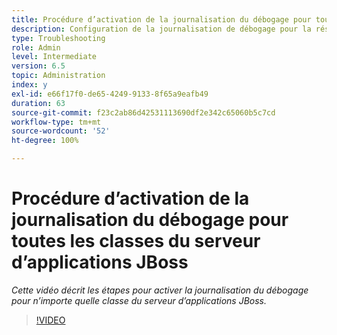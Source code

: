 ```yaml
---
title: Procédure d’activation de la journalisation du débogage pour toutes les classes du serveur d’applications JBoss
description: Configuration de la journalisation de débogage pour la résolution des problèmes liés au serveur d’applications JBoss
type: Troubleshooting
role: Admin
level: Intermediate
version: 6.5
topic: Administration
index: y
exl-id: e66f17f0-de65-4249-9133-8f65a9eafb49
duration: 63
source-git-commit: f23c2ab86d42531113690df2e342c65060b5c7cd
workflow-type: tm+mt
source-wordcount: '52'
ht-degree: 100%

---
```


# Procédure d’activation de la journalisation du débogage pour toutes les classes du serveur d’applications JBoss

*Cette vidéo décrit les étapes pour activer la journalisation du débogage pour n’importe quelle classe du serveur d’applications JBoss.*

>[!VIDEO](https://video.tv.adobe.com/v/335522?quality=12&learn=on)
